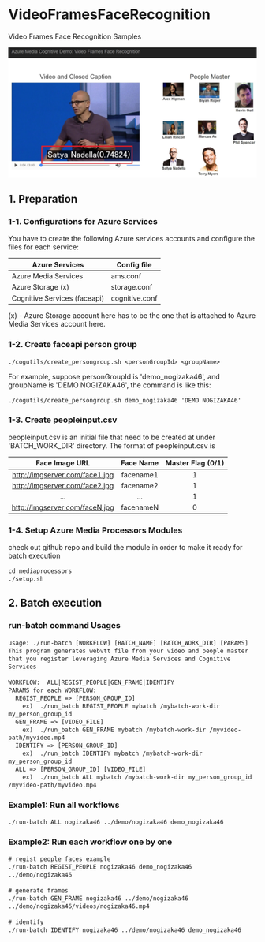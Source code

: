 # VideoFramesFaceRecognition
Video Frames Face Recognition Samples

![Screenshot build 2016 Keynote](https://raw.githubusercontent.com/AzureMediaCognitiveDemos/VideoFramesFaceRecognition/master/img/screenshot-build2016keynote.jpg)

## 1. Preparation

### 1-1. Configurations for Azure Services
You have to create the following Azure services accounts and configure the files for each service:

| Azure Services                | Config file    | 
|-------------------------------|----------------|
| Azure Media Services          | ams.conf       |
| Azure Storage (x)             | storage.conf   |
| Cognitive Services (faceapi)  | cognitive.conf | 
(x) - Azure Storage account here has to be the one that is attached to Azure Media Services account here.

### 1-2. Create faceapi person group
```
./cogutils/create_persongroup.sh <personGroupId> <groupName>
```

For example, suppose personGroupId is 'demo_nogizaka46', and groupName is 'DEMO NOGIZAKA46', the command is like this:
```
./cogutils/create_persongroup.sh demo_nogizaka46 'DEMO NOGIZAKA46'
```

### 1-3. Create peopleinput.csv
peopleinput.csv is an initial file that need to be created at under 'BATCH_WORK_DIR' directory.
The format of peopleinput.csv is


| Face Image URL                 | Face Name | Master Flag (0/1) |
|:------------------------------:|:---------:|:-----------------:|
| http://imgserver.com/face1.jpg | facename1 | 1                 |
| http://imgserver.com/face2.jpg | facename2 | 1                 |
| ...                            | ...       | 1                 |
| http://imgserver.com/faceN.jpg | facenameN | 0                 |


### 1-4. Setup Azure Media Processors Modules
check out github repo and build the module in order to make it ready for batch execution
```
cd mediaprocessors
./setup.sh
```

## 2. Batch execution

### run-batch command Usages
```
usage: ./run-batch [WORKFLOW] [BATCH_NAME] [BATCH_WORK_DIR] [PARAMS]
This program generates webvtt file from your video and people master 
that you register leveraging Azure Media Services and Cognitive Services

WORKFLOW:  ALL|REGIST_PEOPLE|GEN_FRAME|IDENTIFY
PARAMS for each WORKFLOW:
  REGIST_PEOPLE => [PERSON_GROUP_ID]
    ex)  ./run_batch REGIST_PEOPLE mybatch /mybatch-work-dir my_person_group_id
  GEN_FRAME => [VIDEO_FILE]
    ex)  ./run_batch GEN_FRAME mybatch /mybatch-work-dir /myvideo-path/myvideo.mp4
  IDENTIFY => [PERSON_GROUP_ID]
    ex)  ./run_batch IDENTIFY mybatch /mybatch-work-dir my_person_group_id
  ALL => [PERSON_GROUP_ID] [VIDEO_FILE]
    ex)  ./run_batch ALL mybatch /mybatch-work-dir my_person_group_id /myvideo-path/myvideo.mp4
```

### Example1: Run all workflows
```
./run-batch ALL nogizaka46 ../demo/nogizaka46 demo_nogizaka46 
```


### Example2: Run each workflow one by one

```
# regist people faces example
./run-batch REGIST_PEOPLE nogizaka46 demo_nogizaka46 ../demo/nogizaka46

# generate frames
./run-batch GEN_FRAME nogizaka46 ../demo/nogizaka46 ../demo/nogizaka46/videos/nogizaka46.mp4

# identify
./run-batch IDENTIFY nogizaka46 ../demo/nogizaka46 demo_nogizaka46 
```


